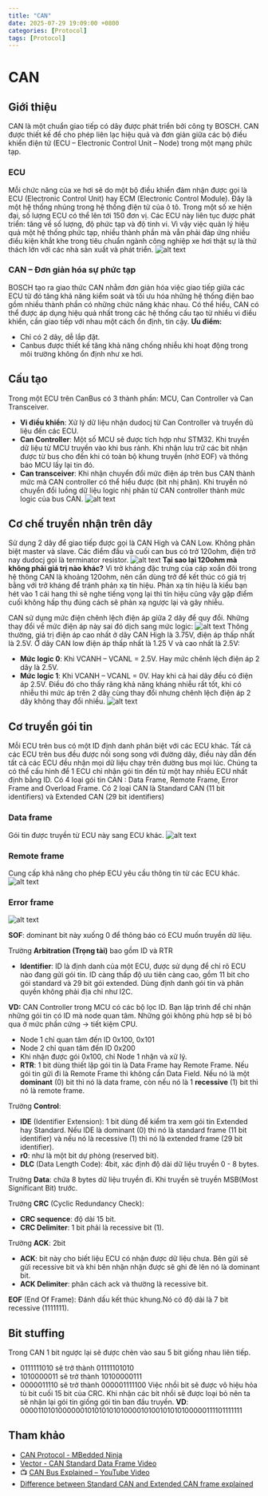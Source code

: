 ```yaml
---
title: "CAN"
date: 2025-07-29 19:09:00 +0800
categories: [Protocol]
tags: [Protocol]
---
```


# CAN
## Giới thiệu
CAN là một chuẩn giao tiếp có dây được phát triển bởi công ty BOSCH. CAN được thiết kế để cho phép liên lạc hiệu quả và đơn giản giữa các bộ điều khiển điện tử (ECU – Electronic Control Unit – Node) trong một mạng phức tạp.

### ECU
Mỗi chức năng của xe hơi sẽ do một bộ điều khiển đảm nhận được gọi là ECU (Electronic Control Unit) hay ECM (Electronic Control Module). Đây là một hệ thống nhúng trong hệ thống điện tử của ô tô. 
Trong một số xe hiện đại, số lượng ECU có thể lên tới 150 đơn vị. Các ECU này liên tục được phát triển: tăng về số lượng, độ phức tạp và độ tinh vi. Vì vậy việc quản lý hiệu quả một hệ thống phức tạp, nhiều thành phần mà vẫn phải đáp ứng nhiều điều kiện khắt khe trong tiêu chuẩn ngành công nghiệp xe hơi thật sự là thử thách lớn với các nhà sản xuất và phát triển.
![alt text](/assets/Protocol/oto_components.png)

### CAN – Đơn giản hóa sự phức tạp
BOSCH tạo ra giao thức CAN nhằm đơn giản hóa việc giao tiếp giữa các ECU từ đó tăng khả năng kiểm soát và tối ưu hóa những hệ thống điện bao gồm nhiều thành phần có những chức năng khác nhau. Có thể hiểu, CAN có thể được áp dụng hiệu quả nhất trong các hệ thống cấu tạo từ nhiều vi điều khiển, cần giao tiếp với nhau một cách ổn định, tin cậy.
**Ưu điểm:**
- Chỉ có 2 dây, dễ lắp đặt.
- Canbus được thiết kế tăng khả năng chống nhiễu khi hoạt động trong môi trường không ổn định như xe hơi.

## Cấu tạo
Trong một ECU trên CanBus có 3 thành phần: MCU, Can Controller và Can Transceiver.
- **Vi điều khiển**: Xử lý dữ liệu nhận dudocj từ Can Controller và truyển dũ liệu đến các ECU.
- **Can Controller**: Một số MCU sẽ được tích hợp như STM32. Khi truyền dữ liệu từ MCU truyền vào khi bus rảnh. Khi nhận lưu trữ các bit nhận được từ bus cho đến khi có toàn bộ khung truyền (nhờ EOF) và thông báo MCU lấy lại tin đó.
- **Can transceiver**: Khi nhận chuyển đổi mức điện áp trên bus CAN thành mức mà CAN controller có thể hiểu được (bit nhị phân).
Khi truyền nó chuyển đổi luồng dữ liệu logic nhị phân từ CAN controller thành mức logic của bus CAN.
![alt text](/assets/Protocol/can_connect.png)

## Cơ chế truyền nhận trên dây
Sử dụng 2 dây để giao tiếp được gọi là CAN High và CAN Low. Không phân biệt master và slave.
Các điểm đầu và cuối can bus có trở 120ohm, điện trở nay dudocj gọi là terminator resistor.
![alt text](/assets/Protocol/Can_120ohm.png)
**Tại sao lại 120ohm mà không phải giá trị nào khác?**
Vì trở kháng đặc trưng của cáp xoắn đôi trong hệ thông CAN là khoảng 120ohm, nên cần dùng trở để kết thúc có giá trị bằng với trở kháng để tránh phản xạ tín hiệu. Phản xạ tín hiệu là kiểu bạn hét vào 1 cái hang thì sẽ nghe tiếng vọng lại thì tín hiệu cũng vậy gặp điểm cuối không hấp thụ đúng cách sẽ phản xạ ngược lại và gây nhiễu.

CAN sử dụng mức điện chênh lệch điện áp giữa 2 dây để quy đổi. Những thay đổi về mức điện áp này sai đó dịch sang mức logic:
![alt text](/assets/Protocol/can_signal.png)
Thông thường, giá trị điện áp cao nhất ở dây CAN High là 3.75V, điện áp thấp nhất là 2.5V.  Ở dây CAN low điện áp thấp nhất là 1.25 V và cao nhất là 2.5V:
- **Mức logic 0**: Khi VCANH – VCANL = 2.5V. Hay mức chênh lệch điện áp 2 dây là 2.5V.
- **Mức logic 1**: Khi VCANH – VCANL = 0V. Hay khi cả hai dây đều có điện áp 2.5V.
Điều đó cho thấy răng khả năng kháng nhiễu rất tốt, khi có nhiễu thì mức áp trên 2 dây cùng thay đổi nhưng chênh lệch điện áp 2 dây không thay đổi nhiều.
![alt text](/assets/Protocol/can_signal2.png)

## Cơ truyền gói tin
Mỗi ECU trên bus có một ID định danh phân biệt với các ECU khác.
Tất cả các ECU trên bus đều được nối song song với đường dây, điều này dẫn đến tất cả các ECU đều nhận mọi dữ liệu chạy trên đường bus mọi lúc. Chúng ta có thể cấu hình để 1 ECU chỉ nhận gói tin đến từ một hay nhiều ECU nhất định bằng ID.
Có 4 loại gói tin CAN : Data Frame, Remote Frame, Error Frame and Overload Frame.
Có 2 loại CAN là Standard CAN (11 bit identifiers) và Extended CAN (29 bit identifiers)
### Data frame
Gói tin được truyền từ ECU này sang ECU khác.
![alt text](/assets/Protocol/Can_Data_frame.png)

### Remote frame
Cung cấp khả năng cho phép ECU yêu cầu thông tin từ các ECU khác.
![alt text](/assets/Protocol/Can_remote_frame.png)

### Error frame
![alt text](/assets/Protocol/Can_error_frame.png)

**SOF**: dominant bit này xuống 0 để thông báo có ECU muốn truyền dữ liệu.

Trường **Arbitration (Trọng tài)** bao gồm ID và RTR
- **Identifier**: ID là định danh của một ECU, được sử dụng để chỉ rõ ECU nào đang gửi gói tin. ID càng thấp độ ưu tiên càng cao, gồm 11 bit cho gói standard và 29 bit gói extended. Dùng định danh gói tin và phân quyền không phải địa chỉ như I2C.

**VD:** CAN Controller trong MCU có các bộ lọc ID. Bạn lập trình để chỉ nhận những gói tin có ID mà node quan tâm. Những gói không phù hợp sẽ bị bỏ qua ở mức phần cứng → tiết kiệm CPU.
- Node 1 chỉ quan tâm đến ID 0x100, 0x101
- Node 2 chỉ quan tâm đến ID 0x200
- Khi nhận được gói 0x100, chỉ Node 1 nhận và xử lý.
- **RTR**: 1 bit dùng thiết lập gói tin là Data Frame hay Remote Frame. Nếu gói tin gửi đi là Remote Frame thì không cần Data Field. Nếu nó là một **dominant** (0) bit thì nó là data frame, còn nếu nó là 1 **recessive** (1) bit thì nó là remote frame.

Trường **Control**:
- **IDE** (Identifier Extension): 1 bit dùng để kiểm tra xem gói tin Extended hay Standard. Nếu IDE là dominant (0) thì nó là standard frame (11 bit identifier) và nếu nó là recessive (1) thì nó là extended frame (29 bit identifier).
- **r0**: như là một bit dự phòng (reserved bit).
- **DLC** (Data Length Code): 4bit, xác định độ dài dữ liệu truyền 0 - 8 bytes.

Trường **Data**: chứa 8 bytes dữ liệu truyền đi. Khi truyền sẽ truyền MSB(Most Significant Bit) trước.

Trường **CRC** (Cyclic Redundancy Check):
- **CRC sequence**: độ dài 15 bit.
- **CRC Delimiter**: 1 bit phải là recessive bit (1).

Trường **ACK**: 2bit
- **ACK**: bit này cho biết liệu ECU có nhận được dữ liệu chưa. Bên gửi sẽ gửi recessive bit và khi bên nhận nhận được sẽ ghi đè lên nó là dominant bit.
- **ACK Delimiter**: phân cách ack và thường là recessive bit.

**EOF** (End Of Frame): Đánh dấu kết thúc khung.Nó có độ dài là 7 bit recessive (1111111).

## Bit stuffing
Trong CAN 1 bit ngược lại sẽ được chèn vào sau 5 bit giống nhau liên tiếp.
- 0111111010 sẽ trở thành 01111101010
- 1010000011 sẽ trở thành 10100000111
- 0000011110 sẽ trở thành 000001111100
Việc nhồi bit sẽ được vô hiệu hỏa tù bit cuối 15 bit của CRC. Khi nhận các bít nhồi sẽ được loại bỏ nên ta sẽ nhận lại gói tin giống gói tin ban đầu truyền.
**VD**:
000011010100000010101010101000010100101010100000111101111111

## Tham khảo

- [CAN Protocol - MBedded Ninja](https://blog.mbedded.ninja/electronics/communication-protocols/can-protocol/)
- [Vector - CAN Standard Data Frame Video](https://www.vector.com/int/en/know-how/can/can-knowledge/can-data-frame/)
- 📺 [CAN Bus Explained – YouTube Video](https://www.youtube.com/watch?v=2Mhqwt2xTxk)  
- [Difference between Standard CAN and Extended CAN frame explained](https://automotivevehicletesting.com/standard-can-and-extended-can-frame/)